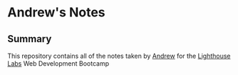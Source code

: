 # Andrew's Notes

## Summary

This repository contains all of the notes taken by [Andrew](https://github.com/AndrewRBrown87) for the [Lighthouse Labs](https://www.lighthouselabs.ca/) Web Development Bootcamp